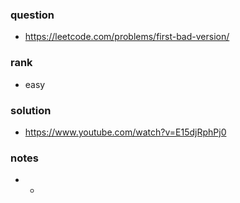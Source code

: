 ### question
- https://leetcode.com/problems/first-bad-version/

### rank
- easy

### solution
- https://www.youtube.com/watch?v=E15djRphPj0

### notes
- -